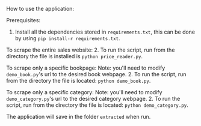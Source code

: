 How to use the application:

Prerequisites:
1. Install all the dependencies stored in `requirements.txt`, this can be done by using `pip install-r requirements.txt`.

To scrape the entire sales website:
2. To run the script, run from the directory the file is installed is `python price_reader.py`.

To scrape only a specific bookpage:
Note: you'll need to modify `demo_book.py`'s url to the desired book webpage.
2. To run the script, run from the directory the file is located: `python demo_book.py`.

To scrape only a specific category:
Note: you'll need to modify `demo_category.py`'s url to the desired category webpage.
2. To run the script, run from the directory the file is located: `python demo_category.py`.

The application will save in the folder `extracted` when run.
